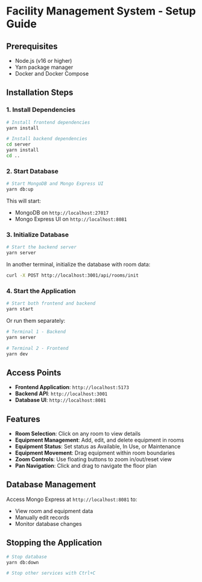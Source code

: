# Facility Management System - Setup Guide

## Prerequisites
- Node.js (v16 or higher)
- Yarn package manager
- Docker and Docker Compose

## Installation Steps

### 1. Install Dependencies

```bash
# Install frontend dependencies
yarn install

# Install backend dependencies
cd server
yarn install
cd ..
```

### 2. Start Database

```bash
# Start MongoDB and Mongo Express UI
yarn db:up
```

This will start:
- MongoDB on `http://localhost:27017`
- Mongo Express UI on `http://localhost:8081`

### 3. Initialize Database

```bash
# Start the backend server
yarn server
```

In another terminal, initialize the database with room data:
```bash
curl -X POST http://localhost:3001/api/rooms/init
```

### 4. Start the Application

```bash
# Start both frontend and backend
yarn start
```

Or run them separately:
```bash
# Terminal 1 - Backend
yarn server

# Terminal 2 - Frontend
yarn dev
```

## Access Points

- **Frontend Application**: `http://localhost:5173`
- **Backend API**: `http://localhost:3001`
- **Database UI**: `http://localhost:8081`

## Features

- **Room Selection**: Click on any room to view details
- **Equipment Management**: Add, edit, and delete equipment in rooms
- **Equipment Status**: Set status as Available, In Use, or Maintenance
- **Equipment Movement**: Drag equipment within room boundaries
- **Zoom Controls**: Use floating buttons to zoom in/out/reset view
- **Pan Navigation**: Click and drag to navigate the floor plan

## Database Management

Access Mongo Express at `http://localhost:8081` to:
- View room and equipment data
- Manually edit records
- Monitor database changes

## Stopping the Application

```bash
# Stop database
yarn db:down

# Stop other services with Ctrl+C
```